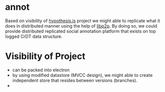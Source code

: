 annot
=====

Based on visibility of [hypothesis.is](https://hypothesis.is) project
we might able to replicate what it does in distributed manner using
the help of [libp2p](https://github.com/libp2p/spec). By doing so,
we could provide distributed replicated social annotation platform
that exists on top logged CrDT data structure.


Visibility of Project
=====================

- can be packed into electron
- by using modified datastore (MVCC design), we might able to create
  independent store that resides between versions (branches).
-
